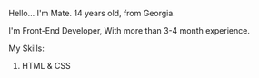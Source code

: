 Hello...
I'm Mate. 14 years old, from Georgia.

I'm Front-End Developer, With more than 3-4 month experience.

My Skills:
  1) HTML & CSS
